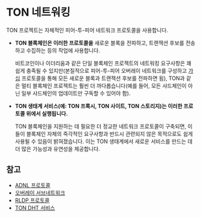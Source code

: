 # TON 네트워킹

TON 프로젝트는 자체적인 피어-투-피어 네트워크 프로토콜을 사용합니다.

- **TON 블록체인은 이러한 프로토콜을** 새로운 블록을 전파하고, 트랜잭션 후보를 전송하고 수집하는 등의 작업에 사용합니다.

  비트코인이나 이더리움과 같은 단일 블록체인 프로젝트의 네트워킹 요구사항은 꽤 쉽게 충족될 수 있지만(본질적으로 피어-투-피어 오버레이 네트워크를 구성하고 [가십](https://en.wikipedia.org/wiki/Gossip_protocol) 프로토콜을 통해 모든 새로운 블록과 트랜잭션 후보를 전파하면 됨), TON과 같은 멀티 블록체인 프로젝트는 훨씬 더 까다롭습니다(예를 들어, 모든 샤드체인이 아닌 일부 샤드체인의 업데이트만 구독할 수 있어야 함).

- **TON 생태계 서비스(예: TON 프록시, TON 사이트, TON 스토리지)는 이러한 프로토콜 위에서 실행됩니다.**

  TON 블록체인을 지원하는 데 필요한 더 정교한 네트워크 프로토콜이 구축되면, 이들이 블록체인 자체의 즉각적인 요구사항과 반드시 관련되지 않은 목적으로도 쉽게 사용될 수 있음이 밝혀졌습니다. 이는 TON 생태계에서 새로운 서비스를 만드는 데 더 많은 가능성과 유연성을 제공합니다.

## 참고

- [ADNL 프로토콜](/v3/documentation/network/protocols/adnl/overview)
- [오버레이 서브네트워크](/v3/documentation/network/protocols/overlay)
- [RLDP 프로토콜](/v3/documentation/network/protocols/rldp)
- [TON DHT 서비스](/v3/documentation/network/protocols/dht/ton-dht)

